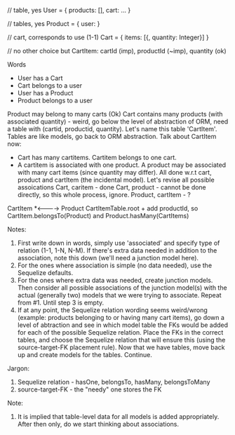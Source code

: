 // table, yes
User =  {
    products: [<Product>],
    cart: <Cart>
    ...
}

// tables, yes
Product = {
    user: <User>
}

// cart, corresponds to use (1-1)
Cart = {
    items: [{<Product>, quantity: Integer}]
}

// no other choice but
CartItem:
cartId (imp), productId (~imp), quantity (ok)

Words
- User has a Cart
- Cart belongs to a user
- User has a Product
- Product belongs to a user

Product may belong to many carts (Ok)
Cart contains many products (with associated quantity) - weird, go below the level of abstraction of ORM, need a table with (cartid, productid, quantity). Let's name this table 'CartItem'. Tables are like models, go back to ORM abstraction. Talk about CartItem now:
- Cart has many cartitems. Cartitem belongs to one cart.
- A cartitem is associated with one product. A product may be associated with many cart items (since quantity may differ).
All done w.r.t cart, product and cartItem (the incidental model).
Let's revise all possible assoications
Cart, caritem - done
Cart, product - cannot be done directly, so this whole process, ignore.
Product, cartItem - ?

CartItem *<----> Product
CartItemTable.root + add productId, so CartItem.belongsTo(Product) and Product.hasMany(CartItems)


Notes:
1. First write down in words, simply use 'associated' and specify type of relation (1-1, 1-N, N-M). If there's extra data needed in addition to the association, note this down (we'll need a junction model here).
2. For the ones where association is simple (no data needed), use the Sequelize defaults.
3. For the ones where extra data was needed, create junction models. Then consider all possible associations of the junction model(s) with the actual (generally two) models that we were trying to associate. Repeat from #1. Until step 3 is empty.
4. If at any point, the Sequelize relation wording seems weird/wrong (example: products belonging to or having many cart items), go down a level of abtraction and see in which model table the FKs would be added for each of the possible Sequelize relation. Place the FKs in the correct tables, and choose the Sequelize relation that will ensure this (using the source-target-FK placement rule). Now that we have tables, move back up and create models for the tables. Continue.

Jargon:
1. Sequelize relation - hasOne, belongsTo, hasMany, belongsToMany
2. source-target-FK - the "needy" one stores the FK

Note:
1. It is implied that table-level data for all models is added appropriately. After then only, do we start thinking about associations.

